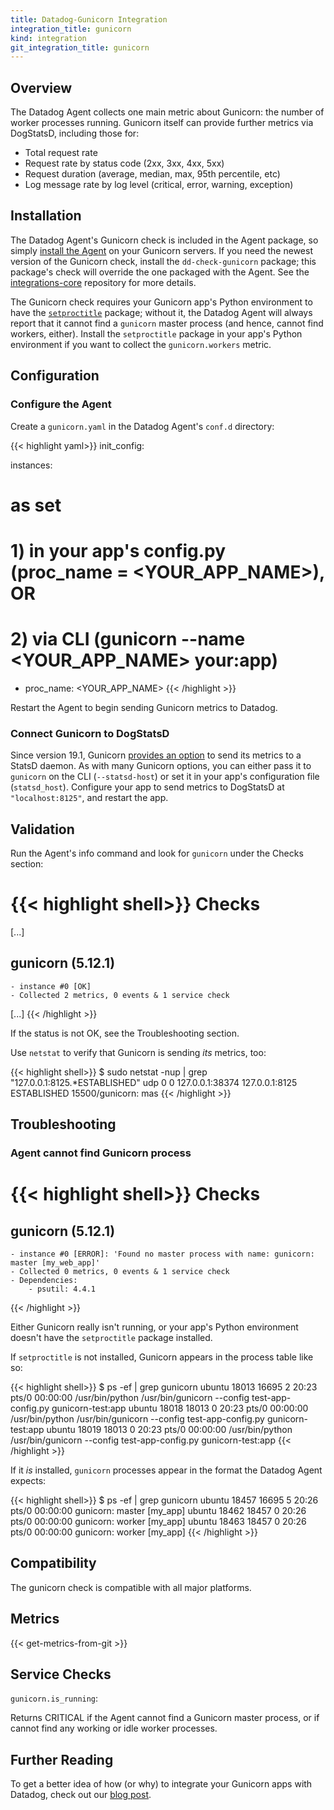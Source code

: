 ```yaml
---
title: Datadog-Gunicorn Integration
integration_title: gunicorn
kind: integration
git_integration_title: gunicorn
---
```


## Overview

The Datadog Agent collects one main metric about Gunicorn: the number of worker processes running. Gunicorn itself can provide further metrics via DogStatsD, including those for:

* Total request rate
* Request rate by status code (2xx, 3xx, 4xx, 5xx)
* Request duration (average, median, max, 95th percentile, etc)
* Log message rate by log level (critical, error, warning, exception)

## Installation

The Datadog Agent's Gunicorn check is included in the Agent package, so simply [install the Agent](https://app.datadoghq.com/account/settings#agent) on your Gunicorn servers. If you need the newest version of the Gunicorn check, install the `dd-check-gunicorn` package; this package's check will override the one packaged with the Agent. See the [integrations-core](https://github.com/DataDog/integrations-core#installing-the-integrations) repository for more details.

The Gunicorn check requires your Gunicorn app's Python environment to have the [`setproctitle`](https://pypi.python.org/pypi/setproctitle) package; without it, the Datadog Agent will always report that it cannot find a `gunicorn` master process (and hence, cannot find workers, either). Install the `setproctitle` package in your app's Python environment if you want to collect the `gunicorn.workers` metric.

## Configuration

### Configure the Agent

Create a `gunicorn.yaml` in the Datadog Agent's `conf.d` directory:

{{< highlight yaml>}}
init_config:

instances:
  # as set
  # 1) in your app's config.py (proc_name = <YOUR_APP_NAME>), OR
  # 2) via CLI (gunicorn --name <YOUR_APP_NAME> your:app)
  - proc_name: <YOUR_APP_NAME>
{{< /highlight >}}

Restart the Agent to begin sending Gunicorn metrics to Datadog.

### Connect Gunicorn to DogStatsD

Since version 19.1, Gunicorn [provides an option](http://docs.gunicorn.org/en/stable/settings.html#statsd-host) to send its metrics to a StatsD daemon. As with many Gunicorn options, you can either pass it to `gunicorn` on the CLI (`--statsd-host`) or set it in your app's configuration file (`statsd_host`). Configure your app to send metrics to DogStatsD at `"localhost:8125"`, and restart the app.

## Validation

Run the Agent's info command and look for `gunicorn` under the Checks section:

{{< highlight shell>}}
Checks
======
  [...]

  gunicorn (5.12.1)
  -----------------
    - instance #0 [OK]
    - Collected 2 metrics, 0 events & 1 service check

  [...]
{{< /highlight >}}

If the status is not OK, see the Troubleshooting section.

Use `netstat` to verify that Gunicorn is sending _its_ metrics, too:

{{< highlight shell>}}
$ sudo netstat -nup | grep "127.0.0.1:8125.*ESTABLISHED"
udp        0      0 127.0.0.1:38374         127.0.0.1:8125          ESTABLISHED 15500/gunicorn: mas
{{< /highlight >}}

## Troubleshooting

### Agent cannot find Gunicorn process
{{< highlight shell>}}
Checks
======

  gunicorn (5.12.1)
  -----------------
    - instance #0 [ERROR]: 'Found no master process with name: gunicorn: master [my_web_app]'
    - Collected 0 metrics, 0 events & 1 service check
    - Dependencies:
        - psutil: 4.4.1
{{< /highlight >}}

Either Gunicorn really isn't running, or your app's Python environment doesn't have the `setproctitle` package installed.

If `setproctitle` is not installed, Gunicorn appears in the process table like so:

{{< highlight shell>}}
$ ps -ef | grep gunicorn
ubuntu   18013 16695  2 20:23 pts/0    00:00:00 /usr/bin/python /usr/bin/gunicorn --config test-app-config.py gunicorn-test:app
ubuntu   18018 18013  0 20:23 pts/0    00:00:00 /usr/bin/python /usr/bin/gunicorn --config test-app-config.py gunicorn-test:app
ubuntu   18019 18013  0 20:23 pts/0    00:00:00 /usr/bin/python /usr/bin/gunicorn --config test-app-config.py gunicorn-test:app
{{< /highlight >}}

If it _is_ installed, `gunicorn` processes appear in the format the Datadog Agent expects:

{{< highlight shell>}}
$ ps -ef | grep gunicorn
ubuntu   18457 16695  5 20:26 pts/0    00:00:00 gunicorn: master [my_app]
ubuntu   18462 18457  0 20:26 pts/0    00:00:00 gunicorn: worker [my_app]
ubuntu   18463 18457  0 20:26 pts/0    00:00:00 gunicorn: worker [my_app]
{{< /highlight >}}

## Compatibility

The gunicorn check is compatible with all major platforms.

## Metrics

{{< get-metrics-from-git >}}

## Service Checks

`gunicorn.is_running`:

Returns CRITICAL if the Agent cannot find a Gunicorn master process, or if cannot find any working or idle worker processes.

## Further Reading

To get a better idea of how (or why) to integrate your Gunicorn apps with Datadog, check out our [blog post](https://www.datadoghq.com/blog/monitor-gunicorn-performance/).
